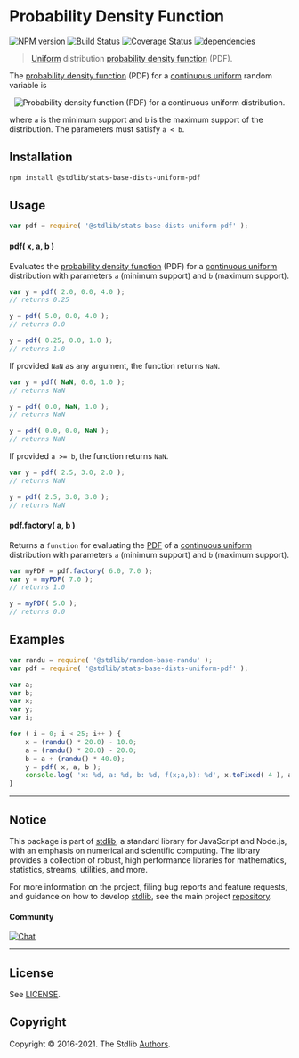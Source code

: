 <!--

@license Apache-2.0

Copyright (c) 2018 The Stdlib Authors.

Licensed under the Apache License, Version 2.0 (the "License");
you may not use this file except in compliance with the License.
You may obtain a copy of the License at

   http://www.apache.org/licenses/LICENSE-2.0

Unless required by applicable law or agreed to in writing, software
distributed under the License is distributed on an "AS IS" BASIS,
WITHOUT WARRANTIES OR CONDITIONS OF ANY KIND, either express or implied.
See the License for the specific language governing permissions and
limitations under the License.

-->

# Probability Density Function

[![NPM version][npm-image]][npm-url] [![Build Status][test-image]][test-url] [![Coverage Status][coverage-image]][coverage-url] [![dependencies][dependencies-image]][dependencies-url]

> [Uniform][uniform-distribution] distribution [probability density function][pdf] (PDF).

<section class="intro">

The [probability density function][pdf] (PDF) for a [continuous uniform][uniform-distribution] random variable is

<!-- <equation class="equation" label="eq:uniform_pdf" align="center" raw="f(x;a,b)=\begin{cases} \frac{1}{b - a} & \text{for } x \in [a,b] \\ 0 & \text{otherwise} \end{cases}" alt="Probability density function (PDF) for a continuous uniform distribution."> -->

<div class="equation" align="center" data-raw-text="f(x;a,b)=\begin{cases} \frac{1}{b - a} &amp; \text{for } x \in [a,b] \\ 0 &amp; \text{otherwise} \end{cases}" data-equation="eq:uniform_pdf">
    <img src="https://cdn.rawgit.com/stdlib-js/stdlib/7e0a95722efd9c771b129597380c63dc6715508b/lib/node_modules/@stdlib/stats/base/dists/uniform/pdf/docs/img/equation_uniform_pdf.svg" alt="Probability density function (PDF) for a continuous uniform distribution.">
    <br>
</div>

<!-- </equation> -->

where `a` is the minimum support and `b` is the maximum support of the distribution. The parameters must satisfy `a < b`.

</section>

<!-- /.intro -->

<section class="installation">

## Installation

```bash
npm install @stdlib/stats-base-dists-uniform-pdf
```

</section>

<section class="usage">

## Usage

```javascript
var pdf = require( '@stdlib/stats-base-dists-uniform-pdf' );
```

#### pdf( x, a, b )

Evaluates the [probability density function][pdf] (PDF) for a [continuous uniform][uniform-distribution] distribution with parameters `a` (minimum support) and `b` (maximum support).

```javascript
var y = pdf( 2.0, 0.0, 4.0 );
// returns 0.25

y = pdf( 5.0, 0.0, 4.0 );
// returns 0.0

y = pdf( 0.25, 0.0, 1.0 );
// returns 1.0
```

If provided `NaN` as any argument, the function returns `NaN`.

```javascript
var y = pdf( NaN, 0.0, 1.0 );
// returns NaN

y = pdf( 0.0, NaN, 1.0 );
// returns NaN

y = pdf( 0.0, 0.0, NaN );
// returns NaN
```

If provided `a >= b`, the function returns `NaN`.

```javascript
var y = pdf( 2.5, 3.0, 2.0 );
// returns NaN

y = pdf( 2.5, 3.0, 3.0 );
// returns NaN
```

#### pdf.factory( a, b )

Returns a `function` for evaluating the [PDF][pdf] of a [continuous uniform][uniform-distribution] distribution with parameters `a` (minimum support) and `b` (maximum support).

```javascript
var myPDF = pdf.factory( 6.0, 7.0 );
var y = myPDF( 7.0 );
// returns 1.0

y = myPDF( 5.0 );
// returns 0.0
```

</section>

<!-- /.usage -->

<section class="examples">

## Examples

<!-- eslint no-undef: "error" -->

```javascript
var randu = require( '@stdlib/random-base-randu' );
var pdf = require( '@stdlib/stats-base-dists-uniform-pdf' );

var a;
var b;
var x;
var y;
var i;

for ( i = 0; i < 25; i++ ) {
    x = (randu() * 20.0) - 10.0;
    a = (randu() * 20.0) - 20.0;
    b = a + (randu() * 40.0);
    y = pdf( x, a, b );
    console.log( 'x: %d, a: %d, b: %d, f(x;a,b): %d', x.toFixed( 4 ), a.toFixed( 4 ), b.toFixed( 4 ), y.toFixed( 4 ) );
}
```

</section>

<!-- /.examples -->


<section class="main-repo" >

* * *

## Notice

This package is part of [stdlib][stdlib], a standard library for JavaScript and Node.js, with an emphasis on numerical and scientific computing. The library provides a collection of robust, high performance libraries for mathematics, statistics, streams, utilities, and more.

For more information on the project, filing bug reports and feature requests, and guidance on how to develop [stdlib][stdlib], see the main project [repository][stdlib].

#### Community

[![Chat][chat-image]][chat-url]

---

## License

See [LICENSE][stdlib-license].


## Copyright

Copyright &copy; 2016-2021. The Stdlib [Authors][stdlib-authors].

</section>

<!-- /.stdlib -->

<!-- Section for all links. Make sure to keep an empty line after the `section` element and another before the `/section` close. -->

<section class="links">

[npm-image]: http://img.shields.io/npm/v/@stdlib/stats-base-dists-uniform-pdf.svg
[npm-url]: https://npmjs.org/package/@stdlib/stats-base-dists-uniform-pdf

[test-image]: https://github.com/stdlib-js/stats-base-dists-uniform-pdf/actions/workflows/test.yml/badge.svg
[test-url]: https://github.com/stdlib-js/stats-base-dists-uniform-pdf/actions/workflows/test.yml

[coverage-image]: https://img.shields.io/codecov/c/github/stdlib-js/stats-base-dists-uniform-pdf/main.svg
[coverage-url]: https://codecov.io/github/stdlib-js/stats-base-dists-uniform-pdf?branch=main

[dependencies-image]: https://img.shields.io/david/stdlib-js/stats-base-dists-uniform-pdf.svg
[dependencies-url]: https://david-dm.org/stdlib-js/stats-base-dists-uniform-pdf/main

[chat-image]: https://img.shields.io/gitter/room/stdlib-js/stdlib.svg
[chat-url]: https://gitter.im/stdlib-js/stdlib/

[stdlib]: https://github.com/stdlib-js/stdlib

[stdlib-authors]: https://github.com/stdlib-js/stdlib/graphs/contributors

[stdlib-license]: https://raw.githubusercontent.com/stdlib-js/stats-base-dists-uniform-pdf/main/LICENSE

[pdf]: https://en.wikipedia.org/wiki/Probability_density_function

[uniform-distribution]: https://en.wikipedia.org/wiki/Uniform_distribution_%28continuous%29

</section>

<!-- /.links -->
